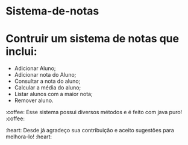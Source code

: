 # Sistema-de-notas 


<h1>Contruir um sistema de notas que inclui: </h1>

 <ul>
  <li>Adicionar Aluno;</li>
  <li>Adicionar nota do Aluno;</li>
  <li>Consultar a nota do aluno;</li>
  <li>Calcular a média do aluno;</li>
  <li>Listar alunos com a maior nota;</li>
  <li>Remover aluno.</li>
</ul>
  <p>:coffee: Esse sistema possui diversos métodos e é feito com java puro! :coffee:</p>
<p> :heart: Desde já agradeço sua contribuição e aceito sugestões para melhora-lo! :heart:</p>
  
  
  
